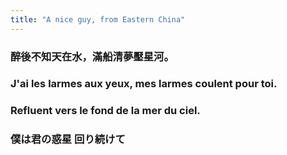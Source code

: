 ```yaml
---
title: "A nice guy, from Eastern China"
---
```


### 醉後不知天在水，滿船清夢壓星河。
### J'ai les larmes aux yeux, mes larmes coulent pour toi. 
### Refluent vers le fond de la mer du ciel.
### 僕は君の惑星 回り続けて
